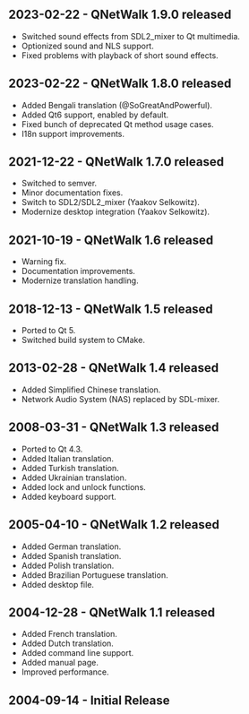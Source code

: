 ## 2023-02-22 - QNetWalk 1.9.0 released
 * Switched sound effects from SDL2_mixer to Qt multimedia.
 * Optionized sound and NLS support.
 * Fixed problems with playback of short sound effects.

## 2023-02-22 - QNetWalk 1.8.0 released
 * Added Bengali translation (@SoGreatAndPowerful).
 * Added Qt6 support, enabled by default.
 * Fixed bunch of deprecated Qt method usage cases.
 * I18n support improvements.

## 2021-12-22 - QNetWalk 1.7.0 released
 * Switched to semver.
 * Minor documentation fixes.
 * Switch to SDL2/SDL2_mixer (Yaakov Selkowitz).
 * Modernize desktop integration (Yaakov Selkowitz).

## 2021-10-19 - QNetWalk 1.6 released
 * Warning fix.
 * Documentation improvements.
 * Modernize translation handling.

## 2018-12-13 - QNetWalk 1.5 released
 * Ported to Qt 5.
 * Switched build system to CMake.

## 2013-02-28 - QNetWalk 1.4 released
 * Added Simplified Chinese translation.
 * Network Audio System (NAS) replaced by SDL-mixer.

## 2008-03-31 - QNetWalk 1.3 released
 * Ported to Qt 4.3.
 * Added Italian translation.
 * Added Turkish translation.
 * Added Ukrainian translation.
 * Added lock and unlock functions.
 * Added keyboard support.

## 2005-04-10 - QNetWalk 1.2 released
 * Added German translation.
 * Added Spanish translation.
 * Added Polish translation.
 * Added Brazilian Portuguese translation.
 * Added desktop file.

## 2004-12-28 - QNetWalk 1.1 released
 * Added French translation.
 * Added Dutch translation.
 * Added command line support.
 * Added manual page.
 * Improved performance.

## 2004-09-14 - Initial Release

